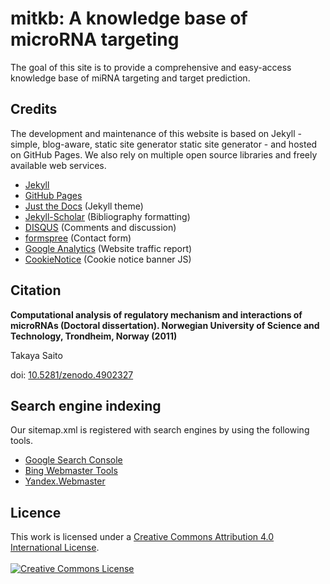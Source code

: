 # mitkb: A knowledge base of microRNA targeting

The goal of this site is to provide a comprehensive and easy-access knowledge base of miRNA targeting and target prediction.

## Credits
The development and maintenance of this website is based on Jekyll - simple, blog-aware, static site generator static site generator - and hosted on GitHub Pages. We also rely on multiple open source libraries and freely available web services.

- [Jekyll](http://jekyllrb.com/)
- [GitHub Pages](https://pages.github.com/)
- [Just the Docs](https://pmarsceill.github.io/just-the-docs/) (Jekyll theme)
- [Jekyll-Scholar](https://github.com/inukshuk/jekyll-scholar/) (Bibliography formatting)
- [DISQUS](https://disqus.com/) (Comments and discussion)
- [formspree](https://formspree.io/) (Contact form)
- [Google Analytics](https://analytics.google.com/analytics/web/) (Website traffic report)
- [CookieNotice](https://github.com/AOEpeople/cookie-notice/) (Cookie notice banner JS)

## Citation

**Computational analysis of regulatory mechanism and interactions of microRNAs (Doctoral dissertation). Norwegian University of Science and Technology, Trondheim, Norway (2011)**

Takaya Saito

doi: [10.5281/zenodo.4902327](https://doi.org/10.5281/zenodo.4902327)

## Search engine indexing
Our sitemap.xml is registered with search engines by using the following tools.

- [Google Search Console](https://search.google.com/search-console/)
- [Bing Webmaster Tools](https://www.bing.com/webmasters/)
- [Yandex.Webmaster](https://webmaster.yandex.com)

## Licence
This work is licensed under a <a rel="license" href="http://creativecommons.org/licenses/by/4.0/">Creative Commons Attribution 4.0 International License</a>. <br /><br />
<a rel="license" href="http://creativecommons.org/licenses/by/4.0/"><img alt="Creative Commons License" style="border-width:0" src="https://i.creativecommons.org/l/by/4.0/88x31.png" /></a>
